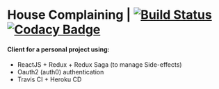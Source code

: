 
# House Complaining | [![Build Status](https://travis-ci.org/andredp/house-complaining.svg?branch=master)](https://travis-ci.org/andredp/house-complaining) [![Codacy Badge](https://api.codacy.com/project/badge/Grade/6601ee448f4a4307a3a117bd5fdfb514)](https://www.codacy.com/app/andredp/house-complaining?utm_source=github.com&utm_medium=referral&utm_content=andredp/house-complaining&utm_campaign=badger)


#### Client for a personal project using:
 * ReactJS + Redux + Redux Saga (to manage Side-effects)
 * Oauth2 (auth0) authentication
 * Travis CI + Heroku CD
